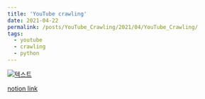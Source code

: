 ```yaml
---
title: 'YouTube crawling'
date: 2021-04-22
permalink: /posts/YouTube_Crawling/2021/04/YouTube_Crawling/
tags:
  - youtube
  - crawling
  - python
---
```

[![텍스트](http://cfile24.uf.tistory.com/image/2444873B57E257821FA2AE)](https://unity3d.com/kr)

[notion link](https://www.notion.so/YouTube-crawling-09f1c7bf11864f36a1d9f13757f630c4)

